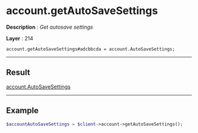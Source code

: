 # account.getAutoSaveSettings

**Description** : *Get autosave settings*

**Layer** : 214

```tl
account.getAutoSaveSettings#adcbbcda = account.AutoSaveSettings;
```

---

## Result

[account.AutoSaveSettings](type/account.AutoSaveSettings)

---

## Example

```php
$accountAutoSaveSettings = $client->account->getAutoSaveSettings();
```